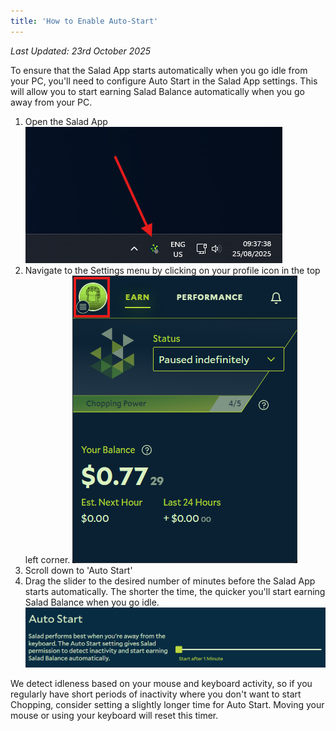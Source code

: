 ```yaml
---
title: 'How to Enable Auto-Start'
---
```


_Last Updated: 23rd October 2025_

To ensure that the Salad App starts automatically when you go idle from your PC, you'll need to configure Auto Start in
the Salad App settings. This will allow you to start earning Salad Balance automatically when you go away from your PC.

1. Open the Salad App
   ![opening the Salad app](../../../../content/images/guides/using-salad/how-to-enable-auto-start-1.png)
2. Navigate to the Settings menu by clicking on your profile icon in the top left corner.
   ![Clicking the Salad profile to open Settings](../../../../content/images/guides/using-salad/how-to-enable-auto-start-2.png)
3. Scroll down to 'Auto Start'
4. Drag the slider to the desired number of minutes before the Salad App starts automatically. The shorter the time, the
   quicker you'll start earning Salad Balance when you go idle.
   ![SCreenshot showing the auto start settings](../../../../content/images/guides/using-salad/how-to-enable-auto-start-4.png)

We detect idleness based on your mouse and keyboard activity, so if you regularly have short periods of inactivity where
you don't want to start Chopping, consider setting a slightly longer time for Auto Start. Moving your mouse or using
your keyboard will reset this timer.
